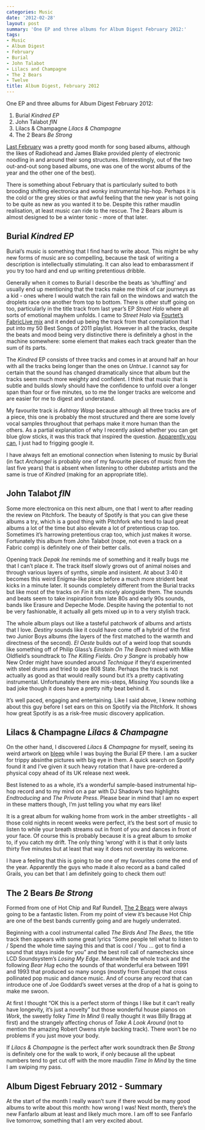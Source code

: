 ```yaml
---
categories: Music
date: '2012-02-28'
layout: post
summary: 'One EP and three albums for Album Digest February 2012:'
tags:
- Music
- Album Digest
- February
- Burial
- John Talabot
- Lilacs and Champagne
- The 2 Bears
- Twelve
title: Album Digest, February 2012
---
```


One EP and three albums for Album Digest February 2012:

1. Burial _Kindred EP_
2. John Talabot _fIN_
3. Lilacs & Champagne _Lilacs & Champagne_
4. The 2 Bears _Be Strong_

[Last February](album-digest-february-2011) was a pretty good month for song based albums, although the likes of Radiohead and James Blake provided plenty of electronic noodling in and around their song structures. (Interestingly, out of the two out-and-out song based albums, one was one of the worst albums of the year and the other one of the best).

There is something about February that is particularly suited to both brooding shifting electronica and wonky instrumental hip-hop. Perhaps it is the cold or the grey skies or that awful feeling that the new year is not going to be quite as new as you wanted it to be. Despite this rather maudlin realisation, at least music can ride to the rescue. The 2 Bears album is almost designed to be a winter tonic - more of that later.

## Burial _Kindred EP_

 Burial’s music is something that I find hard to write about. This might be why new forms of music are so compelling, because the task of writing a description is intellectually stimulating. It can also lead to embarassment if you try too hard and end up writing pretentious dribble.

Generally when it comes to Burial I describe the beats as ‘shuffling’ and usually end up mentioning that the tracks make me think of car journeys as a kid - ones where I would watch the rain fall on the windows and watch the droplets race one another from top to bottom. There is other stuff going on too, particularly in the title track from last year’s EP _Street Halo_ where all sorts of emotional mayhem unfolds. I came to _Street Halo_ via [Fourtet’s FabricLive mix](http://www.fabriclondon.com/store/catalog/product/view/id/340/s/fabriclive-59/categories/8/) and it ended up being the track from that compilation that I put into my 50 Best Songs of 2011 playlist. However in all the tracks, despite the beats and mood being very distinctive there is definitely a ghost in the machine somewhere: some element that makes each track greater than the sum of its parts.

The _Kindred_ EP consists of three tracks and comes in at around half an hour with all the tracks being longer than the ones on _Untrue_. I cannot say for certain that the sound has changed dramatically since that album but the tracks seem much more weighty and confident. I think that music that is subtle and builds slowly should have the confidence to unfold over a longer span than four or five minutes, so to me the longer tracks are welcome and are easier for me to digest and understand.

My favourite track is _Ashtray Wasp_ because although all three tracks are of a piece, this one is probably the most structured and there are some lovely vocal samples throughout that perhaps make it more human than the others. As a partial explanation of why I recently asked whether you can get blue glow sticks, it was this track that inspired the question. [Apparently you can](http://www.google.co.uk/search?q=blue%20glow%20sticks), I just had to frigging google it.

I have always felt an emotional connection when listening to music by Burial (in fact _Archangel_ is probably one of my favourite pieces of music from the last five years) that is absent when listening to other dubstep artists and the same is true of _Kindred_ (making for an appropriate title).

## John Talabot _fIN_

Some more electronica on this next album, one that I went to after reading the review on Pitchfork. The beauty of Spotify is that you can give these albums a try, which is a good thing with Pitchfork who tend to laud great albums a lot of the time but also elevate a lot of pretentious crap too. Sometimes it’s harrowing pretentious crap too, which just makes it worse. Fortunately this album from John Talabot (nope, not even a track on a Fabric comp) is definitely one of their better calls.

Opening track _Depak Ine_ reminds me of something and it really bugs me that I can’t place it. The track itself slowly grows out of animal noises and through various layers of synths, simple and insistent. At about 3:40 it becomes this weird Enigma-like piece before a much more strident beat kicks in a minute later. It sounds completely different from the Burial tracks but like most of the tracks on _Fin_ it sits nicely alongside them. The sounds and beats seem to take inspiration from late 80s and early 90s sounds, bands like Erasure and Depeche Mode. Despite having the potential to not be very fashionable, it actually all gets mixed up in to a very stylish track.

The whole album plays out like a tasteful patchwork of albums and artists that I love. _Destiny_ sounds like it could have come off a hybrid of the first two Junior Boys albums (the layers of the first matched to the warmth and directness of the second). _El Oeste_ builds out of a weird loop that sounds like something off of Philip Glass’s _Einstein On The Beach_ mixed with Mike Oldfield’s soundtrack to _The Killing Fields_. _Oro y Sangre_ is probably how New Order might have sounded around _Technique_ if they’d experimented with steel drums and tried to ape 808 State. Perhaps the track is not actually as good as that would really sound but it’s a pretty captivating instrumental. Unfortunately there are mis-steps, _Missing You_ sounds like a bad joke though it does have a pretty nifty beat behind it.

It’s well paced, engaging and entertaining. Like I said above, I knew nothing about this guy before I set ears on this on Spotify via the Pitchfork. It shows how great Spotify is as a risk-free music discovery application.

## Lilacs & Champagne _Lilacs & Champagne_

On the other hand, I discovered _Lilacs & Champagne_ for myself, seeing its weird artwork on [bleep](www.bleep.com) while I was buying the Burial EP there. I am a sucker for trippy absinthe pictures with big eye in them. A quick search on Spotify found it and I’ve given it such heavy rotation that I have pre-ordered a physical copy ahead of its UK release next week.

Best listened to as a whole, it’s a wonderful sample-based instrumental hip-hop record and to my mind on a par with DJ Shadow’s two highlights _Endtroducing_ and _The Private Press_. Please bear in mind that I am no expert in these matters though, I’m just telling you what my ears like!

It is a great album for walking home from work in the amber streetlights - all those cold nights in recent weeks were perfect, it’s the best sort of music to listen to while your breath streams out in front of you and dances in front of your face. Of course this is probably because it is a great album to _smoke_ to, if you catch my drift. The only thing ‘wrong’ with it is that it only lasts thirty five minutes but at least that way it does not overstay its welcome.

I have a feeling that this is going to be one of my favourites come the end of the year. Apparently the guys who made it also record as a band called Grails, you can bet that I am definitely going to check them out!

## The 2 Bears _Be Strong_

Formed from one of Hot Chip and Raf Rundell, [The 2 Bears](http://www.the2bears.co.uk/) were always going to be a fantastic listen. From my point of view it’s because Hot Chip are one of the best bands currently going and are hugely underrated.

Beginning with a cool instrumental called _The Birds And The Bees_, the title track then appears with some great lyrics “Some people tell what to listen to / Spend the whole time saying this and that is cool / You … got to find a sound that stays inside for you” and the best roll call of namechecks since LCD Soundsystem’s _Losing My Edge_. Meanwhile the whole track and the following _Bear Hug_ echo the sounds of that wonderful era between 1991 and 1993 that produced so many songs (mostly from Europe) that cross pollinated pop music and dance music. And of course any record that can introduce one of Joe Goddard’s sweet verses at the drop of a hat is going to make me swoon.

At first I thought “OK this is a perfect storm of things I like but it can’t really have longevity, it’s just a novelty” but those wonderful house pianos on _Work_, the sweetly folky _Time In Mind_ (I really thought it was Billy Bragg at first) and the strangely affecting chorus of _Take A Look Around_ (not to mention the amazing Robert Owens style backing track). There won’t be no problems if you just move your body.

If _Lilacs & Champagne_ is the perfect after work soundtrack then _Be Strong_ is definitely one for the walk to work, if only because all the upbeat numbers tend to get cut off with the more maudlin _Time In Mind_ by the time I am swiping my pass.

## Album Digest February 2012 - Summary
At the start of the month I really wasn’t sure if there would be many good albums to write about this month: how wrong I was! Next month, there’s the new Fanfarlo album at least and likely much more. I am off to see Fanfarlo live tomorrow, something that I am very excited about.